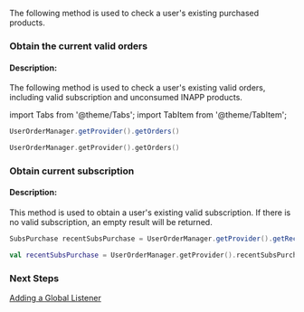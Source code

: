 

 The following method is used to check a user's existing purchased products.
### Obtain the current valid orders
#### Description:
 The following method is used to check a user's existing valid orders, including valid subscription and unconsumed INAPP products.


import Tabs from '@theme/Tabs';
import TabItem from '@theme/TabItem';

<Tabs>
  <TabItem value="Java" label="Java" default>

```Java
UserOrderManager.getProvider().getOrders()
```
  </TabItem>
  <TabItem value="Kotlin" label="Kotlin">

```Kotlin
UserOrderManager.getProvider().getOrders()
```
  </TabItem>
</Tabs>

### Obtain current subscription
#### Description:
 This method is used to obtain a user's existing valid subscription. If there is no valid subscription, an empty result will be returned.



<Tabs>
  <TabItem value="Java" label="Java" default>

```Java
SubsPurchase recentSubsPurchase = UserOrderManager.getProvider().getRecentSubsPurchase();
```
  </TabItem>
  <TabItem value="Kotlin" label="Kotlin">

```Kotlin
val recentSubsPurchase = UserOrderManager.getProvider().recentSubsPurchase
```
  </TabItem>
</Tabs>

### Next Steps

[Adding a Global Listener](/Adding_a_Global_Listener)